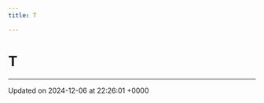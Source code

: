 ```yaml
---
title: T

---
```


# T








-------------------------------

Updated on 2024-12-06 at 22:26:01 +0000